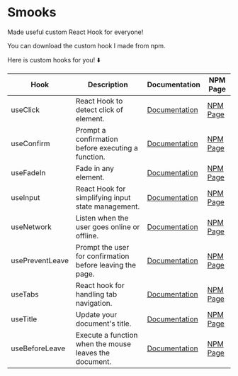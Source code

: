 # Smooks

Made useful custom React Hook for everyone!

You can download the custom hook I made from npm.

Here is custom hooks for you! ⬇️

| Hook | Description | Documentation | NPM Page |
|------|------|------|------|
| useClick | React Hook to detect click of element. | [Documentation](https://github.com/Tony0724/smooks/tree/main/useClick#readme) | [NPM Page](https://www.npmjs.com/package/@smooks/use-click) |
| useConfirm | Prompt a confirmation before executing a function.	 | [Documentation](https://github.com/Tony0724/smooks/tree/main/useConfirm#readme) | [NPM Page](https://www.npmjs.com/package/@smooks/use-confirm) |
| useFadeIn | Fade in any element.	| [Documentation](https://github.com/Tony0724/smooks/tree/main/useFadeIn#readme)| [NPM Page](https://www.npmjs.com/package/@smooks/use-fadein)|
| useInput| React Hook for simplifying input state management.| [Documentation](https://github.com/Tony0724/smooks/tree/main/useInput#readme)| [NPM Page](https://www.npmjs.com/package/@smooks/use-input)|
| useNetwork| Listen when the user goes online or offline.	| [Documentation](https://github.com/Tony0724/smooks/tree/main/useNetwork#readme)| [NPM Page](https://www.npmjs.com/package/@smooks/use-network)|
| usePreventLeave| Prompt the user for confirmation before leaving the page.	| [Documentation](https://github.com/Tony0724/smooks/tree/main/usePreventLeave#readme)| [NPM Page](https://www.npmjs.com/package/@smooks/use-prevent-leave)|
| useTabs| React hook for handling tab navigation.| [Documentation](https://github.com/Tony0724/smooks/tree/main/useTabs#readme)| [NPM Page](https://www.npmjs.com/package/@smooks/use-tabs)|
| useTitle| Update your document's title.	| [Documentation](https://github.com/Tony0724/smooks/tree/main/useTitle#readme)| [NPM Page](https://www.npmjs.com/package/@smooks/use-title)|
| useBeforeLeave| Execute a function when the mouse leaves the document.	| [Documentation](https://github.com/Tony0724/smooks/tree/main/useBeforeLeave#readme)| [NPM Page](https://www.npmjs.com/package/@smooks/use-before-leave)|
